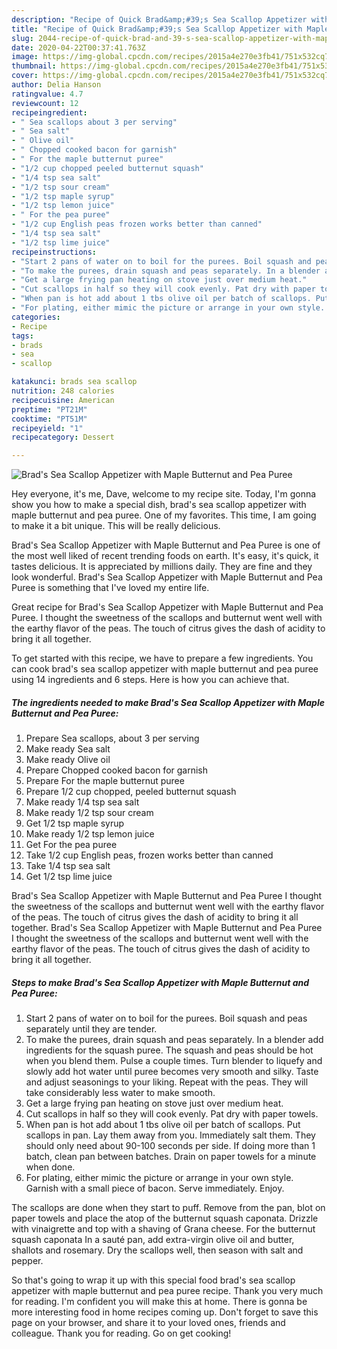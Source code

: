 ```yaml
---
description: "Recipe of Quick Brad&amp;#39;s Sea Scallop Appetizer with Maple Butternut and Pea Puree"
title: "Recipe of Quick Brad&amp;#39;s Sea Scallop Appetizer with Maple Butternut and Pea Puree"
slug: 2044-recipe-of-quick-brad-and-39-s-sea-scallop-appetizer-with-maple-butternut-and-pea-puree
date: 2020-04-22T00:37:41.763Z
image: https://img-global.cpcdn.com/recipes/2015a4e270e3fb41/751x532cq70/brads-sea-scallop-appetizer-with-maple-butternut-and-pea-puree-recipe-main-photo.jpg
thumbnail: https://img-global.cpcdn.com/recipes/2015a4e270e3fb41/751x532cq70/brads-sea-scallop-appetizer-with-maple-butternut-and-pea-puree-recipe-main-photo.jpg
cover: https://img-global.cpcdn.com/recipes/2015a4e270e3fb41/751x532cq70/brads-sea-scallop-appetizer-with-maple-butternut-and-pea-puree-recipe-main-photo.jpg
author: Delia Hanson
ratingvalue: 4.7
reviewcount: 12
recipeingredient:
- " Sea scallops about 3 per serving"
- " Sea salt"
- " Olive oil"
- " Chopped cooked bacon for garnish"
- " For the maple butternut puree"
- "1/2 cup chopped peeled butternut squash"
- "1/4 tsp sea salt"
- "1/2 tsp sour cream"
- "1/2 tsp maple syrup"
- "1/2 tsp lemon juice"
- " For the pea puree"
- "1/2 cup English peas frozen works better than canned"
- "1/4 tsp sea salt"
- "1/2 tsp lime juice"
recipeinstructions:
- "Start 2 pans of water on to boil for the purees. Boil squash and peas separately until they are tender."
- "To make the purees, drain squash and peas separately. In a blender add ingredients for the squash puree. The squash and peas should be hot when you blend them. Pulse a couple times. Turn blender to liquefy and slowly add hot water until puree becomes very smooth and silky. Taste and adjust seasonings to your liking. Repeat with the peas. They will take considerably less water to make smooth."
- "Get a large frying pan heating on stove just over medium heat."
- "Cut scallops in half so they will cook evenly. Pat dry with paper towels."
- "When pan is hot add about 1 tbs olive oil per batch of scallops. Put scallops in pan. Lay them away from you. Immediately salt them. They should only need about 90-100 seconds per side. If doing more than 1 batch, clean pan between batches. Drain on paper towels for a minute when done."
- "For plating, either mimic the picture or arrange in your own style. Garnish with a small piece of bacon. Serve immediately. Enjoy."
categories:
- Recipe
tags:
- brads
- sea
- scallop

katakunci: brads sea scallop 
nutrition: 248 calories
recipecuisine: American
preptime: "PT21M"
cooktime: "PT51M"
recipeyield: "1"
recipecategory: Dessert

---
```



![Brad&#39;s Sea Scallop Appetizer with Maple Butternut and Pea Puree](https://img-global.cpcdn.com/recipes/2015a4e270e3fb41/751x532cq70/brads-sea-scallop-appetizer-with-maple-butternut-and-pea-puree-recipe-main-photo.jpg)

Hey everyone, it's me, Dave, welcome to my recipe site. Today, I'm gonna show you how to make a special dish, brad&#39;s sea scallop appetizer with maple butternut and pea puree. One of my favorites. This time, I am going to make it a bit unique. This will be really delicious.

Brad&#39;s Sea Scallop Appetizer with Maple Butternut and Pea Puree is one of the most well liked of recent trending foods on earth. It's easy, it's quick, it tastes delicious. It is appreciated by millions daily. They are fine and they look wonderful. Brad&#39;s Sea Scallop Appetizer with Maple Butternut and Pea Puree is something that I've loved my entire life.

Great recipe for Brad&#39;s Sea Scallop Appetizer with Maple Butternut and Pea Puree. I thought the sweetness of the scallops and butternut went well with the earthy flavor of the peas. The touch of citrus gives the dash of acidity to bring it all together.


To get started with this recipe, we have to prepare a few ingredients. You can cook brad&#39;s sea scallop appetizer with maple butternut and pea puree using 14 ingredients and 6 steps. Here is how you can achieve that.

<!--inarticleads1-->

##### The ingredients needed to make Brad&#39;s Sea Scallop Appetizer with Maple Butternut and Pea Puree:

1. Prepare  Sea scallops, about 3 per serving
1. Make ready  Sea salt
1. Make ready  Olive oil
1. Prepare  Chopped cooked bacon for garnish
1. Prepare  For the maple butternut puree
1. Prepare 1/2 cup chopped, peeled butternut squash
1. Make ready 1/4 tsp sea salt
1. Make ready 1/2 tsp sour cream
1. Get 1/2 tsp maple syrup
1. Make ready 1/2 tsp lemon juice
1. Get  For the pea puree
1. Take 1/2 cup English peas, frozen works better than canned
1. Take 1/4 tsp sea salt
1. Get 1/2 tsp lime juice


Brad&#39;s Sea Scallop Appetizer with Maple Butternut and Pea Puree I thought the sweetness of the scallops and butternut went well with the earthy flavor of the peas. The touch of citrus gives the dash of acidity to bring it all together. Brad&#39;s Sea Scallop Appetizer with Maple Butternut and Pea Puree I thought the sweetness of the scallops and butternut went well with the earthy flavor of the peas. The touch of citrus gives the dash of acidity to bring it all together. 

<!--inarticleads2-->

##### Steps to make Brad&#39;s Sea Scallop Appetizer with Maple Butternut and Pea Puree:

1. Start 2 pans of water on to boil for the purees. Boil squash and peas separately until they are tender.
1. To make the purees, drain squash and peas separately. In a blender add ingredients for the squash puree. The squash and peas should be hot when you blend them. Pulse a couple times. Turn blender to liquefy and slowly add hot water until puree becomes very smooth and silky. Taste and adjust seasonings to your liking. Repeat with the peas. They will take considerably less water to make smooth.
1. Get a large frying pan heating on stove just over medium heat.
1. Cut scallops in half so they will cook evenly. Pat dry with paper towels.
1. When pan is hot add about 1 tbs olive oil per batch of scallops. Put scallops in pan. Lay them away from you. Immediately salt them. They should only need about 90-100 seconds per side. If doing more than 1 batch, clean pan between batches. Drain on paper towels for a minute when done.
1. For plating, either mimic the picture or arrange in your own style. Garnish with a small piece of bacon. Serve immediately. Enjoy.


The scallops are done when they start to puff. Remove from the pan, blot on paper towels and place the atop of the butternut squash caponata. Drizzle with vinaigrette and top with a shaving of Grana cheese. For the butternut squash caponata In a sauté pan, add extra-virgin olive oil and butter, shallots and rosemary. Dry the scallops well, then season with salt and pepper. 

So that's going to wrap it up with this special food brad&#39;s sea scallop appetizer with maple butternut and pea puree recipe. Thank you very much for reading. I'm confident you will make this at home. There is gonna be more interesting food in home recipes coming up. Don't forget to save this page on your browser, and share it to your loved ones, friends and colleague. Thank you for reading. Go on get cooking!
